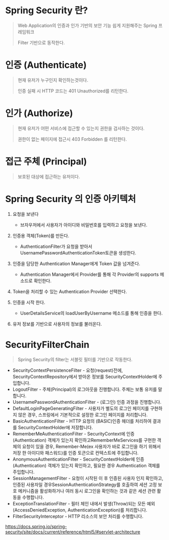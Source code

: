 # Spring Security 란?

> Web Application의 인증과 인가 기반의 보안 기능 쉽게 지원해주는 Spring 프레임워크
>
> Filter 기반으로 동작한다.



# 인증 (Authenticate)

> 현재 유저가 누구인지 확인하는것이다.
>
> 인증 실패 시 HTTP 코드는 401 Unauthorized를 리턴한다.



# 인가 (Authorize)

> 현재 유저가 어떤 서비스에 접근할 수 있는지 권한을 검사하는 것이다.
>
> 권한이 없는 페이지에 접근시 403 Forbidden 를 리턴한다.



# 접근 주체 (Principal)

> 보호된 대상에 접근하는 유저이다.



# Spring Security 의 인증 아키텍처




1. 요청을 보낸다

   - 브자우저에서 사용자가 아이디와 비밀번호를 입력하고 요청을 보낸다.

2. 인증용 객체(Token)를 만든다.

   -  AuthenticationFilter가 요청을 받아서 UsernamePasswordAuthenticationToken토큰을 생성한다.

3. 인증을 담당한 Authentication Manager에게 Token 값을 넘겨준다.

   - Authentication Manager에서 Provider를 통해 각 Provider의 supports 메소드로 확인한다.

4. Token을 처리할 수 있는 Authentication Provider 선택한다.

5. 인증을 시작 한다.

   - UserDetailsService의 loadUserByUsername 메소드를 통해 인증을 한다.

6. 유저 정보를 기반으로 사용자의 정보를 불러온다.

   



# SecurityFilterChain

>Spring Security의 filter는 서블릿 필터를 기반으로 작동한다.





- SecurityContextPersistenceFilter - 요청(request)전에, SecurityContextRepository에서 받아온 정보를 SecurityContextHolder에 주입합니다.
- LogoutFilter - 주체(Principal)의 로그아웃을 진행합니다. 주체는 보통 유저를 말합니다.
- UsernamePasswordAuthenticationFilter - (로그인) 인증 과정을 진행합니다.
- DefaultLoginPageGeneratingFilter - 사용자가 별도의 로그인 페이지를 구현하지 않은 경우, 스프링에서 기본적으로 설정한 로그인 페이지를 처리합니다.
- BasicAuthenticationFilter - HTTP 요청의 (BASIC)인증 헤더를 처리하여 결과를 SecurityContextHolder에 저장합니다.
- RememberMeAuthenticationFilter - SecurityContext에 인증(Authentication) 객체가 있는지 확인하고RememberMeServices를 구현한 객체의 요청이 있을 경우, Remember-Me(ex 사용자가 바로 로그인을 하기 위해서 저장 한 아이디와 패스워드)를 인증 토큰으로 컨텍스트에 주입합니다.
- AnonymousAuthenticationFilter - SecurityContextHolder에 인증(Authentication) 객체가 있는지 확인하고, 필요한 경우 Authentication 객체를 주입합니다.
- SessionManagementFilter - 요청이 시작된 이 후 인증된 사용자 인지 확인하고, 인증된 사용자일 경우SessionAuthenticationStrategy를 호출하여 세션 고정 보호 메커니즘을 활성화하거나 여러 동시 로그인을 확인하는 것과 같은 세션 관련 활동을 수행합니다.
- ExceptionTranslationFilter - 필터 체인 내에서 발생(Throw)되는 모든 예외(AccessDeniedException, AuthenticationException)를 처리합니다.
- FilterSecurityInterceptor - HTTP 리소스의 보안 처리를 수행합니다.



https://docs.spring.io/spring-security/site/docs/current/reference/html5/#servlet-architecture

